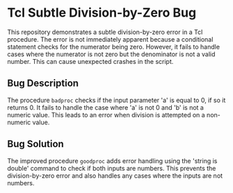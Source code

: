 # Tcl Subtle Division-by-Zero Bug

This repository demonstrates a subtle division-by-zero error in a Tcl procedure. The error is not immediately apparent because a conditional statement checks for the numerator being zero. However, it fails to handle cases where the numerator is not zero but the denominator is not a valid number.  This can cause unexpected crashes in the script.

## Bug Description
The procedure `badproc` checks if the input parameter 'a' is equal to 0, if so it returns 0. It fails to handle the case where 'a' is not 0 and 'b' is not a numeric value.  This leads to an error when division is attempted on a non-numeric value.

## Bug Solution
The improved procedure `goodproc` adds error handling using the 'string is double' command to check if both inputs are numbers.  This prevents the division-by-zero error and also handles any cases where the inputs are not numbers. 